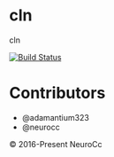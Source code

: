 # cln
cln

[![Build Status](https://travis-ci.org/NeuroCc/cln.svg?branch=master)](https://travis-ci.org/NeuroCc/cln)

# Contributors
 + @adamantium323
 + @neurocc
 
&copy; 2016-Present NeuroCc

